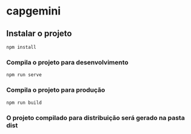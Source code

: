# capgemini

## Instalar o projeto
```
npm install
```

### Compila o projeto para desenvolvimento
```
npm run serve
```

### Compila o projeto para produção
```
npm run build
```
### O projeto compilado para distribuição será gerado na pasta dist
